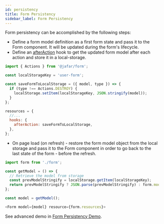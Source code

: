 ```yaml
---
id: persistency
title: Form Persistency
sidebar_label: Form Persistency
---
```


Form persistency can be accomplished by the following steps:
- Define a form model definition as a first form state and pass it to the Form component. 
It will be updated during the form's lifecycle. 
- Define an [afterAction](hooks#afteraction) hook to get the updated form model after each action and store it in a local-storage. 

```javascript
import { Actions } from '@jafar/form';

const localStorageKey = 'user-form';

const saveFormToLocalStorage = ({ model, type }) => {
  if (type !== Actions.DESTROY) {
    localStorage.setItem(localStorageKey, JSON.stringify(model));
  }
};

resources = {
  //...
  hooks: {
    afterAction: saveFormToLocalStorage,
  },
};
```

- On page load (on refresh) - restore the form model object from the local storage and pass it to the Form component in order to go back to the last state of the form - before the refresh.

```javascript
import form from './form';

const getModel = () => {
  // Retrieve the model from storage
  const prevModelStringify = localStorage.getItem(localStorageKey);
  return prevModelStringify ? JSON.parse(prevModelStringify) : form.model;
};

const model = getModel();

<Form model={model} resource={form.resources}>
```

See advanced demo in [Form Persistency Demo](https://yahoo.github.io/jafar/demo-react-form.html#/others/persistency/html).